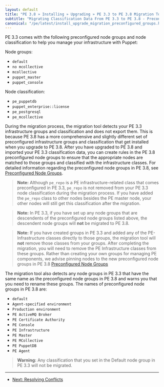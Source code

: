 ```yaml
---
layout: default
title: "PE 3.8 » Installing » Upgrading » PE 3.3 to PE 3.8 Migration Tool"
subtitle: "Migrating Classification Data From PE 3.3 to PE 3.8 - Preconfigured Node Groups"
canonical: "/pe/latest/install_upgrade_migration_preconfigured_groups.html"
---
```


PE 3.3 comes with the following preconfigured node groups and node classification to help you manage your infrastructure with Puppet:

Node groups:

* `default`
* `no mcollective`
* `mcollective`
* `puppet_master`
* `puppet_console`

Node classification:

* `pe_puppetdb`
* `puppet_enterprise::license`
* `pe_postgresql`
* `pe_mcollective`

During the migration process, the migration tool detects your PE 3.3 infrastructure groups and classification and does not export them. This is because PE 3.8 has a more comprehensive and slightly different set of preconfigured infrastructure groups and classification that get installed when you upgrade to PE 3.8. After you have upgraded to PE 3.8 and imported your PE 3.3 classification data, you can create rules in the PE 3.8 preconfigured node groups to ensure that the appropriate nodes are matched to those groups and classified with the infrastructure classes. For detailed information regarding the preconfigured node groups in PE 3.8, see [Preconfigured Node Groups](/console_classes_groups_preconfigured_groups.html).

> **Note:** Although `pe_repo` is a PE infrastructure-related class that comes preconfigured in PE 3.3, `pe_repo` is not removed from your PE 3.3 node classification during the migration process. If you have added the `pe_repo` class to other nodes besides the PE master node, your other nodes will still get this classification after the migration. 

> **Note:** In PE 3.3, if you have set up any node groups that are descendents of the preconfigured node groups listed above, the descendent node groups will **not** be migrated to PE 3.8.

> **Note:** If you have created groups in PE 3.3 and added any of the PE-Infrastructure classes directly to those groups, the migration tool will **not** remove those classes from your groups. After completing the migration, you will need to remove the PE Infrastructure classes from these groups. Rather than creating your own groups for managing PE components, we advise pinning nodes to the new preconfigured node groups in PE 3.8 [Preconfigured Node Groups](/console_classes_groups_preconfigured_groups.html)

The migration tool also detects any node groups in PE 3.3 that have the same name as the preconfigured node groups in PE 3.8 and warns you that you need to rename these groups. The names of preconfigured node groups in PE 3.8 are:

* `default`
* `Agent-specified environment`
* `Production environment`
* `PE ActiveMQ Broker`
* `PE Certificate Authority`
* `PE Console`
* `PE Infrastructure`
* `PE Master`
* `PE MCollective`
* `PE PuppetDB`
* `PE Agent`

> **Warning:** Any classification that you set in the Default node group in PE 3.3 will not be migrated. 


* * *


- [Next: Resolving Conflicts](./install_upgrade_migration_tool_conflicts.html)